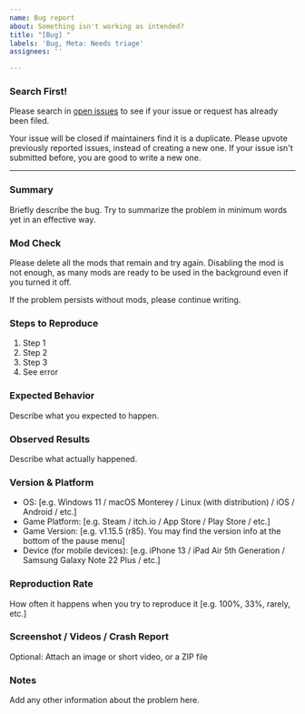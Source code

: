 ```yaml
---
name: Bug report
about: Something isn't working as intended?
title: "[Bug] "
labels: 'Bug, Meta: Needs triage'
assignees: ''

---
```


### Search First!
Please search in [open issues](https://github.com/7thbeatgames/adofai/issues?q=is%3Aissue+is%3Aopen) to see if your issue or request has already been filed.

Your issue will be closed if maintainers find it is a duplicate. Please upvote previously reported issues, instead of creating a new one. If your issue isn't submitted before, you are good to write a new one.

---

### Summary
Briefly describe the bug. Try to summarize the problem in minimum words yet in an effective way.

### Mod Check
Please delete all the mods that remain and try again. Disabling the mod is not enough, as many mods are ready to be used in the background even if you turned it off.

If the problem persists without mods, please continue writing.

### Steps to Reproduce
1. Step 1
2. Step 2
3. Step 3
4. See error

### Expected Behavior
Describe what you expected to happen.

### Observed Results
Describe what actually happened.

### Version & Platform
- OS: [e.g. Windows 11 / macOS Monterey / Linux (with distribution) / iOS / Android / etc.]
- Game Platform: [e.g. Steam / itch.io / App Store / Play Store / etc.]
- Game Version: [e.g. v1.15.5 (r85). You may find the version info at the bottom of the pause menu]
- Device (for mobile devices): [e.g. iPhone 13 / iPad Air 5th Generation / Samsung Galaxy Note 22 Plus / etc.]

### Reproduction Rate
How often it happens when you try to reproduce it [e.g. 100%, 33%, rarely, etc.]

### Screenshot / Videos / Crash Report
Optional: Attach an image or short video, or a ZIP file

### Notes
Add any other information about the problem here.
